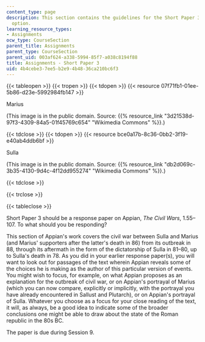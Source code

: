 ```yaml
---
content_type: page
description: This section contains the guidelines for the Short Paper 3 assignment
  option.
learning_resource_types:
- Assignments
ocw_type: CourseSection
parent_title: Assignments
parent_type: CourseSection
parent_uid: 003af624-a338-5994-85f7-a038c8194f88
title: Assignments - Short Paper 3
uid: 4b4cebe3-7ee5-b2e9-4b48-36ca210bc6f3
---
```


{{< tableopen >}}
{{< tropen >}}
{{< tdopen >}}
{{< resource 07f71fb1-01ee-5b86-d23e-5992984fb147 >}}

Marius

(This image is in the public domain. Source: {{% resource_link "3d21538d-97f3-4309-84a5-01f45769c654" "Wikimedia Commons" %}}.)


{{< tdclose >}}
{{< tdopen >}}
{{< resource bce0a17b-8c36-0bb2-3f19-e40ab4ddb6bf >}}

Sulla

(This image is in the public domain. Source: {{% resource_link "db2d069c-3b35-4130-9d4c-4f12dd955274" "Wikimedia Commons" %}}.)


{{< tdclose >}}

{{< trclose >}}

{{< tableclose >}}

Short Paper 3 should be a response paper on Appian, _The Civil Wars_, 1.55–107. To what should you be responding?

This section of Appian's work covers the civil war between Sulla and Marius (and Marius' supporters after the latter's death in 86) from its outbreak in 88, through its aftermath in the form of the dictatorship of Sulla in 81–80, up to Sulla's death in 78. As you did in your earlier response paper(s), you will want to look out for passages of the text wherein Appian reveals some of the choices he is making as the author of this particular version of events. You might wish to focus, for example, on what Appian proposes as an explanation for the outbreak of civil war, or on Appian's portrayal of Marius (which you can now compare, explicitly or implicitly, with the portrayal you have already encountered in Sallust and Plutarch), or on Appian's portrayal of Sulla. Whatever you choose as a focus for your close reading of the text, it will, as always, be a good idea to indicate some of the broader conclusions one might be able to draw about the state of the Roman republic in the 80s BC.

The paper is due during Session 9.